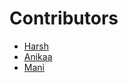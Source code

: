 # Contributors
- [Harsh](https://github.com/Harsh-Singh-Rajput)
- [Anikaa](https://github.com/Anikaaasingh)
- [Mani](https://github.com/manipta)

